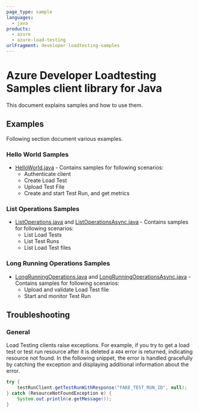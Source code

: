 ```yaml
---
page_type: sample
languages:
  - java
products:
  - azure
  - azure-load-testing
urlFragment: developer-loadtesting-samples
---
```


# Azure Developer Loadtesting Samples client library for Java

This document explains samples and how to use them.

## Examples

   Following section document various examples.

### Hello World Samples

* [HelloWorld.java][sample_helloWorld] - Contains samples for following scenarios:
  * Authenticate client
  * Create Load Test
  * Upload Test File
  * Create and start Test Run, and get metrics

### List Operations Samples

* [ListOperations.java][sample_list] and [ListOperationsAsync.java][sample_listAsync] - Contains samples for following scenarios:
  * List Load Tests
  * List Test Runs
  * List Load Test files

### Long Running Operations Samples

* [LongRunningOperations.java][sample_longRunning] and [LongRunningOperationsAsync.java][sample_longRunningAsync] - Contains samples for following scenarios:
  * Upload and validate Load Test file
  * Start and monitor Test Run

## Troubleshooting

### General

Load Testing clients raise exceptions. For example, if you try to get a load test or test run resource after it is deleted a `404` error is returned, indicating resource not found. In the following snippet, the error is handled gracefully by catching the exception and displaying additional information about the error.

```java
try {
    testRunClient.getTestRunWithResponse("FAKE_TEST_RUN_ID", null);
} catch (ResourceNotFoundException e) {
    System.out.println(e.getMessage());
}
```

<!-- LINKS -->
[sample_helloWorld]: https://github.com/Azure/azure-sdk-for-java/blob/main/sdk/loadtesting/azure-developer-loadtesting/src/samples/java/com/azure/developer/loadtesting/HelloWorld.java
[sample_list]: https://github.com/Azure/azure-sdk-for-java/blob/main/sdk/loadtesting/azure-developer-loadtesting/src/samples/java/com/azure/developer/loadtesting/ListOperations.java
[sample_listAsync]: https://github.com/Azure/azure-sdk-for-java/blob/main/sdk/loadtesting/azure-developer-loadtesting/src/samples/java/com/azure/developer/loadtesting/ListOperationsAsync.java
[sample_longRunning]: https://github.com/Azure/azure-sdk-for-java/blob/main/sdk/loadtesting/azure-developer-loadtesting/src/samples/java/com/azure/developer/loadtesting/LongRunningOperations.java
[sample_longRunningAsync]: https://github.com/Azure/azure-sdk-for-java/blob/main/sdk/loadtesting/azure-developer-loadtesting/src/samples/java/com/azure/developer/loadtesting/LongRunningOperationsAsync.java
